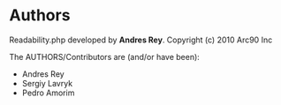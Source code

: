 # Authors

Readability.php developed by **Andres Rey**. Copyright (c) 2010 Arc90 Inc

The AUTHORS/Contributors are (and/or have been):

* Andres Rey
* Sergiy Lavryk
* Pedro Amorim 
